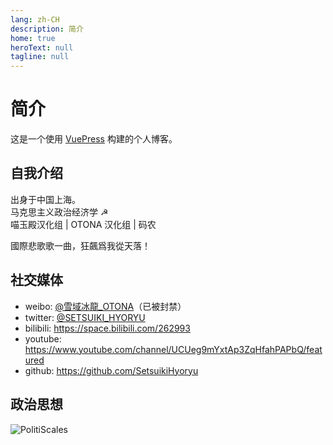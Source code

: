 ```yaml
---
lang: zh-CH
description: 简介
home: true
heroText: null
tagline: null
---
```


# 简介

这是一个使用 [VuePress](https://v2.vuepress.vuejs.org/zh/) 构建的个人博客。

## 自我介绍

出身于中国上海。  
马克思主义政治经济学 ☭  
喵玉殿汉化组 | OTONA 汉化组 | 码农  

國際悲歌歌一曲，狂飆爲我從天落！

## 社交媒体

- weibo: [@雪域冰龍_OTONA](https://weibo.com/u/1772638883)（已被封禁）
- twitter: [@SETSUIKI_HYORYU](https://twitter.com/Setsuiki_Hyoryu)
- bilibili: <https://space.bilibili.com/262993>
- youtube: <https://www.youtube.com/channel/UCUeg9mYxtAp3ZqHfahPAPbQ/featured>
- github: <https://github.com/SetsuikiHyoryu>

## 政治思想

![PolitiScales](https://pbs.twimg.com/media/DWpr15FVQAAYBUq?format=jpg&name=medium)
